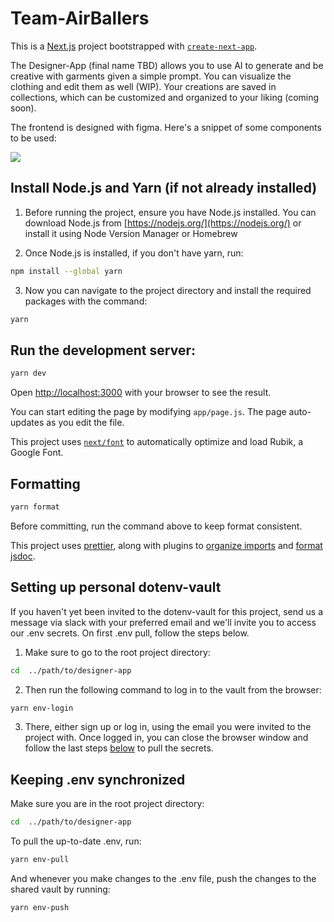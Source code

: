 # Team-AirBallers

This is a [Next.js](https://nextjs.org/) project bootstrapped with [`create-next-app`](https://github.com/vercel/next.js/tree/canary/packages/create-next-app).

The Designer-App (final name TBD) allows you to use AI to generate and be creative with garments given a simple prompt. You can visualize the clothing and edit them as well (WIP). Your creations are saved in collections, which can be customized and organized to your liking (coming soon).

The frontend is designed with figma. Here's a snippet of some components to be used:

![](https://github.com/user-attachments/assets/b1fb76fb-4381-4eac-882e-27e7fd88c65e)

## Install Node.js and Yarn (if not already installed)

1. Before running the project, ensure you have Node.js installed. You can download Node.js from [https://nodejs.org/](https://nodejs.org/) or install it using Node Version Manager or Homebrew

2. Once Node.js is installed, if you don't have yarn, run:

```bash
npm install --global yarn
```

3. Now you can navigate to the project directory and install the required packages with the command:

```bash
yarn
```

## Run the development server:

```bash
yarn dev
```

Open [http://localhost:3000](http://localhost:3000) with your browser to see the result.

You can start editing the page by modifying `app/page.js`. The page auto-updates as you edit the file.

This project uses [`next/font`](https://nextjs.org/docs/basic-features/font-optimization) to automatically optimize and load Rubik, a Google Font.

## Formatting

```bash
yarn format
```

Before committing, run the command above to keep format consistent.

This project uses [prettier](https://github.com/prettier/prettier), along with plugins to [organize imports](https://github.com/simonhaenisch/prettier-plugin-organize-imports) and [format jsdoc](https://github.com/hosseinmd/prettier-plugin-jsdoc).

## Setting up personal dotenv-vault

If you haven't yet been invited to the dotenv-vault for this project, send us a message via slack with your preferred email and we'll invite you to access our .env secrets. On first .env pull, follow the steps below.

1. Make sure to go to the root project directory:

```bash
cd  ../path/to/designer-app
```

2. Then run the following command to log in to the vault from the browser:

```bash
yarn env-login
```

3. There, either sign up or log in, using the email you were invited to the project with. Once logged in, you can close the browser window and follow the last steps [below](#keeping-env-synchronized) to pull the secrets.

## Keeping .env synchronized

Make sure you are in the root project directory:

```bash
cd  ../path/to/designer-app
```

To pull the up-to-date .env, run:

```bash
yarn env-pull
```

And whenever you make changes to the .env file, push the changes to the shared vault by running:

```bash
yarn env-push
```
